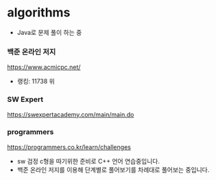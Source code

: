 # algorithms

- Java로 문제 풀이 하는 중
### 백준 온라인 저지
https://www.acmicpc.net/
- 랭킹: 11738 위

### SW Expert
https://swexpertacademy.com/main/main.do

### programmers
https://programmers.co.kr/learn/challenges



- sw 검정 c형을 따기위한 준비로 C++ 언어 연습중입니다.
- 백준 온라인 저지를 이용해 단계별로 풀어보기를 차례대로 풀어보는 중입니다.

